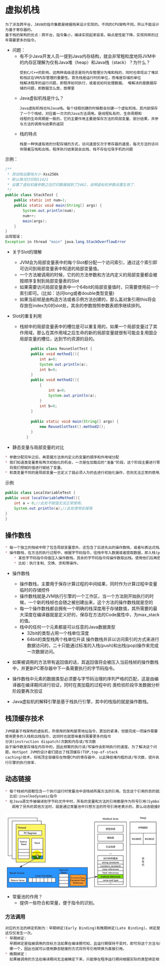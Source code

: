 # 虚拟机栈
```text
为了涉及跨平台，JAVA的指令集都是根据栈来设计实现的。不同的CPU架构不同。所以不能设计为基于寄存器的。
基于栈的架构的优点：跨平台，指令集小，编译实现起来容易，缺点是性能下降，实现同样的过年需要更多的指令。
```

* 问题：
  * 有不少Java开发人员一提到Java内存结构，就会非常粗粒度地将JVM中的内存区理解为仅有Java堆（heap）和Java栈（stack）？为什么？
    ```text
    受到C/C++的影响，这两种高级语言是将内存管理分为堆和栈的，同时也体现出了堆区和栈区在VM内存管理的重要性。首先栈是运行时的单位，而堆是存储的单位
    栈解决程序的运行问题，即程序如何执行，或者说如何处理数据。 堆解决的是数据存储的问题，即数据怎么放，放哪里
    ```
  * Java虚拟机栈是什么？
    ```text
    Java虚拟机栈也叫Java栈。每个线程创建的时候都会创建一个虚拟机栈，其内部保存了一个个栈帧，对应着一次次的Java方法调用。是线程私有的，生命周期和
    线程的生命周期是一致的，它的主要作用主要是保存方法的局部变量、部分结果，并参与方法的调用与结果的返回    
    ```
  * 栈的特点
    ```text
    栈是一种快速有效的分配存储的方式，访问速度仅次于寄存器的速度，每次方法的访问伴随着压栈和出栈，程序执行结束就会出栈，栈不存在垃圾手机的问题
    ```


示例：
```java
/**
 * 测试栈设置栈大小-Xss256k
 * 默认情况打印到11421
 * 设置了虚拟机器参数之后打印数据就到了2462，说明虚拟机参数设置生效了.
 */
public class StackTest {
    public static int num=1;
    public static void main(String[] args) {
        System.out.println(num);
        num++;
        main(args);
    }
}
出现错误：
Exception in thread "main" java.lang.StackOverflowError

```

* 关于Slot的理解
  * JVM会为局部变量表中的每个Slot都分配一个访问索引，通过这个索引即可访问到局部变量表中知道的局部变量值。
  * 一个方法被调用的时候，它的的方法参数和方法内定义的局部变量都会被按顺序复制到局部变量表的Slot
  * 如果需要访问局部变量表中一个64bit的局部变量值时，只需要使用前一个索引即可。(比如：访问long或者double类型变量)
  * 如果当前帧是由构造方法或者示例方法创建的，那么盖对象引用this将会存放在index为0的slot处，其余的参数按照参数表顺序继续排列。


* Slot的重复利用
  * 栈帧中的局部变量表中的槽位是可以重复用的，如果一个局部变量过了其作用域，那么在其作用域之后生命的新的局部变量就很有可能会复用国企局部变量的槽位，达到节约资源的目的。
    ```java
         public class ReuseSlotTest {
         public void method1(){
             int a=0;
             System.out.println(a);
             int b=0;
         }
         public void method2(){
             {
                 int a=0;
                 System.out.println(a);
             }
             int b=0;
         }
               
         public static void main(String[] args) {
             new ReuseSlotTest().method2();
         }
       }

    ```
* 静态变量与局部变量的对比
```markdown
* 参数分配完毕之后，再恩据方法体内定义的变量的顺序和作用域分配
* 我们知道类变量表有两次初始化的机会，一次是在加载后的"准备"阶段，这个阶段主要进行零值的初始化操作，第二个阶段主要是"初始化"阶段，这个阶段才是正在的
  将我们想赋的值进行赋给了变量。
* 和类变量不同的是局部变量一旦定义了就必须人为的去进行初始化操作，否则无法正常的使用。
```
示例
```java
public class LocalVariableTest {
public void localVariableMethod(){
    int a = 0;//此处不赋值无法正常使用。
    System.out.println(a);//此处使用会报错
}
}

```

## 操作数栈
```markdown
* 每一个独立的栈帧中除了包含局部变量意外，还包含了后进先出的操作数栈，或者叫表达式栈。
* 操作数栈，在方法的执行过程中，根据字节码指令，往栈中写入数据或者提取数据，即入栈(push)/出栈(pop)
    * 某些字节码指令将值压入操作数栈，其余的字节码指令将操作数取出栈。使用他们后再把结果压入栈。
    * 比如：执行复制、交换、求和等操作。
```
* 操作数栈
  * 操作数栈，主要用于保存计算过程的中间结果，同时作为计算过程中变量临时的存储控件
  * 操作数栈就是JVM执行引擎的一个工作区，当一个方法刚开始执行的时候，一个新的栈帧也会随之被创建出来，这个方法的操作数栈就是空的
  * 每一个操作数栈都会拥有一个明确的栈深度用于存储数值，其所需要的最大深度在编译器就是定义好的，保存在方法的Code属性中，为max_stack的值。
  * 栈中的任何一个元素都是可以任意的Java数据类型
    * 32bit的类型占用一个栈单位深度
    * 64bit的类型栈两个栈单位升读
操作数栈并非以访问索引的方式来进行数据访问的，二十只能通过标准的入栈(push)和出栈(pop)操作来完成一次数据访问。


* 如果被调用的方法带有返回值的话，其返回值将会被压入当前栈帧的操作数栈中，并更新PC寄存器中下一条需要执行的字节码指令。
* 操作数栈中元素的数据类型必须要与字节码治理的序列严格的匹配，这是由编译器在编译期间进行验证，同时在类加载的过程中的
  类检验阶段华发数据分析阶段要再次验证
* Java虚拟机的解释引擎是基于栈执行引擎，其中的栈指的就是操作数栈。
  



## 栈顶缓存技术
```text
JVM是基于栈架构的虚拟机，所使用的架构是零地址指令，更加的紧凑，但是完成一项操作需要使用更多的入栈和出栈指令，这同时也就意味着将需要更多的指令
分派(instruction dispatch)次数和内存读/写次数
由于操作数是存储在内存中的，因此频繁的执行读/写操作会影响执行的速度。为了解决这个问题，HotSpot JVM的设计者们提出了栈顶缓存(TOP,top-of-stack 
caching)技术，将栈顶全部缓存在物理CPU的寄存器中，以此降低堆内粗的读/写次数，提升执行引擎的执行效率.
```

## 动态链接
```markdown
* 每个栈帧内部都包含一个执行运行时常量池中该栈帧所属方法的引用。包含这个引用的目的就是为了支持当前方法的代码能实现动态链接(Dynamic Linking).
  比如:involkedynamic指令
* 在Java源文件被编译到字节码文件中时，所有的变量和方法的引用都是作为符号引用(Symbolic Reference)保存到class文件的常量池里。比如，描述一个方法
   调用了另外的其他方法时，就是通过常量池中只想方法的符号引用老表示的，那么动态链接的作用就是为了将这些符号引用转换为调用的方法的直接引用。
```
![动态链接](./files/动态链接-1.png)


* 常量池的作用？
  * 提供一些符合和常量，便于指令的识别。


### 方法调用
```markdown
对应的方法的绑定机制为：早期绑定(Early Binding)和晚期绑定(Late Binding)。绑定是一个字段、方法或者类在符号引用被替换为直接引用的过程，
这仅仅发生一次。
* 早期绑定:
  早期绑定是指被调用的目标方法如果在编译期可知，且运行期保持不变时，即可将这个方法与所属的类型进行绑定，这样一来，由于明确了被调用的目标方法究竟是
  哪一个，因此也就可以使用静态链接的方式将符号引用转换为直接引用。
* 晚期绑定：
  如果被调用的方法在编译期间无法被确定下来，只能够在程序运行期间根据实际的类型绑定相关的方法，这种绑定方式也称为晚期绑定。
```



























































